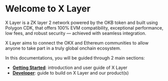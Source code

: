 # Welcome to X Layer
X Layer is a ZK layer 2 network powered by the OKB token and built using Polygon CDK, that offers 100% EVM compatibility, exceptional performance, low fees, and robust security — achieved with seamless integration. 

X Layer aims to connect the OKX and Ethereum communities to allow anyone to take part in a truly global onchain ecosystem.

In this documentations, you will be guided through 2 main sections:
- **[Getting Started](https://www.okx.com/xlayer/docs/getting-started/welcome/welcome-to-xlayer "Getting Started")**: introduction and user guide of X Layer
- **[Developer](https://www.okx.com/xlayer/docs/developer/build-on-xlayer/quickstart "Developer")**: guide to build on X Layer and our product(s)
